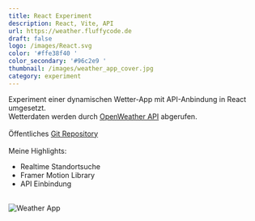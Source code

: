 ```yaml
---
title: React Experiment
description: React, Vite, API 
url: https://weather.fluffycode.de
draft: false
logo: /images/React.svg
color: '#ffe38f40 '
color_secondary: '#96c2e9 '
thumbnail: /images/weather_app_cover.jpg
category: experiment
---
```

Experiment einer dynamischen Wetter-App mit API-Anbindung in React umgesetzt.\
Wetterdaten werden durch [OpenWeather API](https://openweathermap.org/api) abgerufen.\
\
Öffentliches [Git Repository](https://github.com/VChauvet/react-weather-app) \
\
Meine Highlights:
- Realtime Standortsuche
- Framer Motion Library
- API Einbindung

\
![Weather App](/images/weather_app_landingpage.jpg)